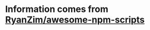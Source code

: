 # Information comes from [RyanZim/awesome-npm-scripts](https://github.com/RyanZim/awesome-npm-scripts)

